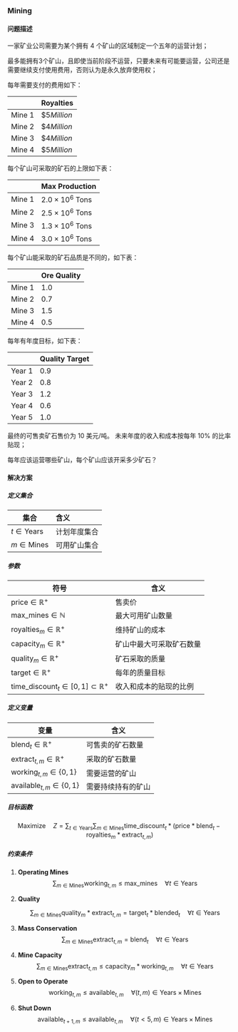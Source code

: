 ### Mining

#### 问题描述

一家矿业公司需要为某个拥有 4 个矿山的区域制定一个五年的运营计划；

最多能拥有3个矿山，且即使当前阶段不运营，只要未来有可能要运营，公司还是需要继续支付使用费用，否则认为是永久放弃使用权；

每年需要支付的费用如下：

| <i></i> | Royalties |
| --- | --- |
| Mine 1 | $\$5 Million$ |
| Mine 2 | $\$4 Million$ |
| Mine 3 | $\$4 Million$ |
| Mine 4 | $\$5 Million$ |

每个矿山可采取的矿石的上限如下表：

| <i></i> | Max Production |
| --- | --- |
| Mine 1 | $2.0\times10^6$ Tons |
| Mine 2 | $2.5\times10^6$ Tons |
| Mine 3 | $1.3\times10^6$ Tons |
| Mine 4 | $3.0\times10^6$ Tons |

每个矿山能采取的矿石品质是不同的，如下表：

| <i></i> | Ore Quality |
| --- | --- |
| Mine 1 | 1.0 |
| Mine 2 | 0.7 |
| Mine 3 | 1.5 |
| Mine 4 | 0.5 |

每年有年度目标，如下表：

| <i></i> | Quality Target |
| --- | --- |
| Year 1 | 0.9 |
| Year 2 | 0.8 |
| Year 3 | 1.2 |
| Year 4 | 0.6 |
| Year 5 | 1.0 |

最终的可售卖矿石售价为 10 美元/吨。 未来年度的收入和成本按每年 10% 的比率贴现；

每年应该运营哪些矿山，每个矿山应该开采多少矿石？

####  解决方案

##### 定义集合

| 集合                 | 含义         |
| -------------------- | :----------- |
| $t \in \text{Years}$ | 计划年度集合 |
| $m \in \text{Mines}$ | 可用矿山集合 |

##### 参数

| 符号                                                    | 含义                     |
| ------------------------------------------------------- | ------------------------ |
| $\text{price} \in \mathbb{R}^+$                         | 售卖价                   |
| $\text{max_mines} \in \mathbb{N}$                       | 最大可用矿山数量         |
| $\text{royalties}_m \in \mathbb{R}^+$                   | 维持矿山的成本           |
| $\text{capacity}_m \in \mathbb{R}^+$                    | 矿山中最大可采取矿石数量 |
| $\text{quality}_m \in \mathbb{R}^+$                     | 矿石采取的质量           |
| $\text{target} \in \mathbb{R}^+$                        | 每年的质量目标           |
| $\text{time_discount}_t \in [0,1] \subset \mathbb{R}^+$ | 收入和成本的贴现的比例   |

##### 定义变量

| 变量                                    | 含义               |
| --------------------------------------- | ------------------ |
| $\text{blend}_t \in \mathbb{R}^+$       | 可售卖的矿石数量   |
| $\text{extract}_{t,m} \in \mathbb{R}^+$ | 采取的矿石数量     |
| $\text{working}_{t,m} \in \{0,1\}$      | 需要运营的矿山     |
| $\text{available}_{t,m} \in \{0,1\}$    | 需要持续持有的矿山 |

##### 目标函数

$$
\begin{equation}
\text{Maximize} \quad Z = \sum_{t \in \text{Years}}\sum_{m \in \text{Mines}}{\text{time_discount}_t*(\text{price}*\text{blend}_t-\text{royalties}_m*\text{extract}_{t,m})}
\tag{0}
\end{equation}
$$



##### 约束条件

1. **Operating Mines**
   $$
   \begin{equation}
   \sum_{m \in \text{Mines}}{\text{working}_{t,m}} \leq \text{max_mines} \quad \forall t \in \text{Years}
   \tag{1}
   \end{equation}
   $$

2. **Quality**

   $$
   \begin{equation}
   \sum_{m \in \text{Mines}}{\text{quality}_m*\text{extract}_{t,m}} = \text{target}_t*\text{blended}_t \quad \forall t \in \text{Years}
   \tag{2}
   \end{equation}
   $$

3. **Mass Conservation**
   $$
   \begin{equation}
   \sum_{m \in \text{Mines}}{\text{extract}_{t,m}} = \text{blend}_t \quad \forall t \in \text{Years}
   \tag{3}
   \end{equation}
   $$

4. **Mine Capacity**
   $$
   \begin{equation}
   \sum_{m \in \text{Mines}}{\text{extract}_{t,m}} \leq \text{capacity}_m*\text{working}_{t,m} \quad \forall t \in \text{Years}
   \tag{4}
   \end{equation}
   $$

5. **Open to Operate**
   $$
   \begin{equation}
   \text{working}_{t,m} \leq \text{available}_{t,m} \quad \forall (t,m) \in \text{Years} \times \text{Mines}
   \tag{5}
   \end{equation}
   $$
   

6. **Shut Down**
   $$
   \begin{equation}
   \text{available}_{t+1,m} \leq \text{available}_{t,m} \quad \forall (t < 5,m) \in \text{Years} \times \text{Mines}
   \tag{6}
   \end{equation}
   $$
   